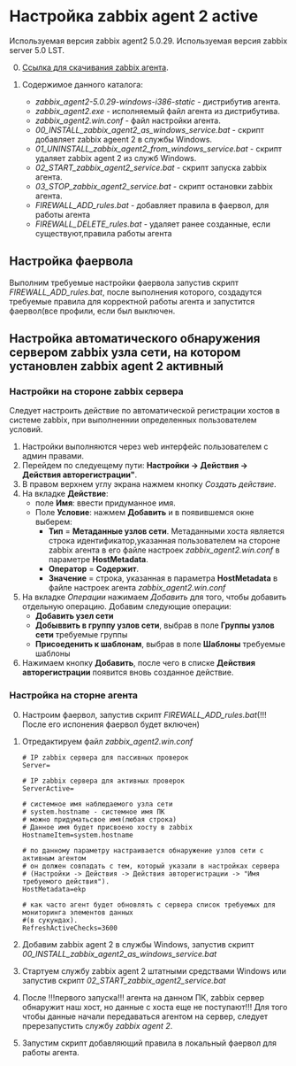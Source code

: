 # Настройка zabbix agent 2 active

Используемая версия zabbix agent2 5.0.29.
Используемая версия zabbix server 5.0 LST.

0. [Ссылка для скачивания zabbix агента](https://www.zabbix.com/download_agents).
1. Содержимое данного каталога:

    * *zabbix_agent2-5.0.29-windows-i386-static* - дистрибутив агента.
    * *zabbix_agent2.exe* - исполняемый файл агента из дистрибутива.
    * *zabbix_agent2.win.conf* - файл настройки агента.
    * *00_INSTALL_zabbix_agent2_as_windows_service.bat* - скрипт добавляет zabbix ageent 2 в службы Windows.
    * *01_UNINSTALL_zabbix_agent2_from_windows_service.bat* - скрипт удаляет zabbix agent 2 из служб Windows.
    * *02_START_zabbix_agent2_service.bat* - скрипт запуска zabbix агента.
    * *03_STOP_zabbix_agent2_service.bat* - скрипт остановки zabbix агента.
    * *FIREWALL_ADD_rules.bat* - добавляет правила в фаервол, для работы агента
    * *FIREWALL_DELETE_rules.bat* - удаляет ранее созданные, если существуют,правила работы агента

## Настройка фаервола

Выполним требуемые настройки фаервола запустив скрипт *FIREWALL_ADD_rules.bat*, после выполнения которого, создадутся требуемые правила для корректной работы агента и запустится фаервол(все профили, если был выключен.

## Настройка  автоматического обнаружения сервером zabbix узла сети, на котором установлен zabbix agent 2 активный

### Настройки на стороне zabbix сервера

Следует настроить действие по автоматической регистрации хостов в системе zabbix, при выполненнии определенных пользователем условий.

1. Настройки выполняются через web интерфейс пользователем с админ правами.
2. Перейдем по следуещему пути: **Настройки -> Действия -> Действия авторегистрации"**.
3. В правом верхнем углу экрана нажмем кнопку *Создать действие*.
4. На вкладке **Действие**:
    * поле **Имя**: ввести придуманное имя.
    * Поле **Условие**: нажмем **Добавить** и в появившемся окне выберем:
         * **Тип** = **Метаданные узлов сети**.
            Метаданными хоста является строка идентификатор,указанная пользователем на стороне zabbix агента в его файле настроек *zabbix_agent2.win.conf* в параметре **HostMetadata**.
         * **Оператор** = **Содержит**.
         * **Значение** = строка, указанная в параметра **HostMetadata** в файле настроек агента *zabbix_agent2.win.conf*
5. На вкладке *Операции* нажимаем *Добавить* для того, чтобы добавить отдельную операцию. Добавим следующие операции:
    * **Добавить узел сети**
    * **Добыввить в группу узлов сети**, выбрав в поле **Группы узлов сети** требуемые группы
    * **Присоеденить к шаблонам**, выбрав в поле **Шаблоны** требуемые шаблоны
6. Нажимаем кнопку **Добавить**, после чего в списке **Действия авторегистрации** появится вновь созданное действие.

### Настройка на сторне агента

0. Настроим фаервол, запустив скрипт *FIREWALL_ADD_rules.bat*(!!! После его испонения фаервол будет включен)
1. Отредактируем файл *zabbix_agent2.win.conf*

    ```al
    # IP zabbix сервера для пассивных проверок
    Server=

    # IP zabbix сервера для активных проверок
    ServerActive=

    # системное имя наблюдаемого узла сети
    # system.hostname - системное имя ПК
    # можно придуматьсвое имя(любая строка)
    # Данное имя будет присвоено хосту в zabbix
    HostnameItem=system.hostname

    # по данному параметру настраивается обнаружение узлов сети с активным агентом
    # он должен совпадать с тем, который указали в настройках сервера
    # (Настройки -> Действия -> Действия авторегистрации -> "Имя требуемого действия").
    HostMetadata=ekp

    # как часто агент будет обновлять с сервера список требуемых для мониторинга элементов данных
    #(в сукундах).
    RefreshActiveChecks=3600
    ```

2. Добавим zabbix agent 2 в службы Windows, запустив скрипт *00_INSTALL_zabbix_agent2_as_windows_service.bat*
3. Стартуем службу zabbix agent 2 штатными средствами Windows или запустив скрипт *02_START_zabbix_agent2_service.bat*
4. После !!!первого запуска!!! агента на данном ПК, zabbix сервер обнаружит наш хост, но данные с хоста еще не поступают!!! Для того чтобы данные начали передаваться агентом на сервер, следует пререзапустить службу *zabbix agent 2*.
5. Запустим скрипт добавляющий правила в локальный фаервол для работы агента.
